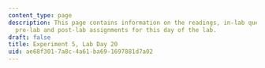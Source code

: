 ```yaml
---
content_type: page
description: This page contains information on the readings, in-lab questions, and
  pre-lab and post-lab assignments for this day of the lab.
draft: false
title: Experiment 5, Lab Day 20
uid: ae68f301-7a8c-4a61-ba69-1697881d7a02
---
```

